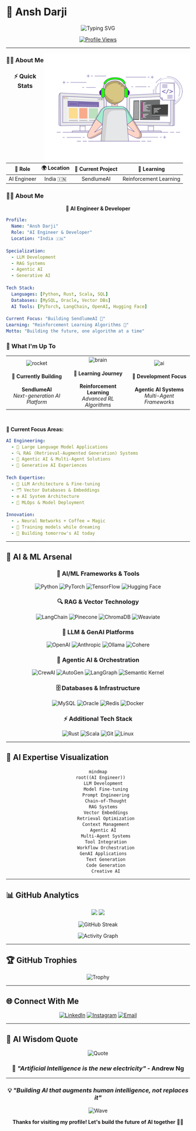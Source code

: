 # 🚀 Ansh Darji

<div align="center">
  
  ![Typing SVG](https://readme-typing-svg.herokuapp.com?font=Fira+Code&weight=600&size=28&duration=3000&pause=1000&color=00D8FF&center=true&vCenter=true&multiline=true&width=600&height=100&lines=AI+Engineer;LLM+Developer;RAG+Expert;Agentic+AI+Developer)
  
  [![Profile Views](https://komarev.com/ghpvc/?username=anshdarji12&label=Profile%20Views&color=blueviolet&style=for-the-badge)](https://github.com/anshdarji12)
  
</div>

---

<img align="right" alt="Coding Animation" width="400" src="https://raw.githubusercontent.com/devSouvik/devSouvik/master/gif3.gif">

### 👨‍💻 About Me

<div align="center">

### ⚡ Quick Stats

| 🎯 **Role** | 🌍 **Location** | 🚀 **Current Project** | 🧠 **Learning** |
|:---:|:---:|:---:|:---:|
| AI Engineer | India 🇮🇳 | SendlumeAI | Reinforcement Learning |

</div>

### 👨‍💻 About Me

<div align="center">

**🤖 AI Engineer & Developer**

</div>

```yaml
Profile:
  Name: "Ansh Darji"
  Role: "AI Engineer & Developer"
  Location: "India 🇮🇳"
  
Specialization:
  - LLM Development
  - RAG Systems  
  - Agentic AI
  - Generative AI

Tech Stack:
  Languages: [Python, Rust, Scala, SQL]
  Databases: [MySQL, Oracle, Vector DBs] 
  AI Tools: [PyTorch, LangChain, OpenAI, Hugging Face]

Current Focus: "Building SendlumeAI 🚀"
Learning: "Reinforcement Learning Algorithms 🧠"
Motto: "Building the future, one algorithm at a time"
```

### 🎯 What I'm Up To

<div align="center">

<table>
<tr>
<td align="center" width="33%">
<img src="https://img.icons8.com/fluency/64/rocket.png" alt="rocket"/>
<h4>🚀 Currently Building</h4>
<b>SendlumeAI</b><br/>
<i>Next-generation AI Platform</i>
</td>
<td align="center" width="33%">
<img src="https://img.icons8.com/fluency/64/brain.png" alt="brain"/>
<h4>🧠 Learning Journey</h4>
<b>Reinforcement Learning</b><br/>
<i>Advanced RL Algorithms</i>
</td>
<td align="center" width="33%">
<img src="https://img.icons8.com/fluency/64/artificial-intelligence.png" alt="ai"/>
<h4>🔬 Development Focus</h4>
<b>Agentic AI Systems</b><br/>
<i>Multi-Agent Frameworks</i>
</td>
</tr>
</table>

</div>

<br/>

<div align="left">

**🎯 Current Focus Areas:**

```yaml
AI Engineering:
  - 🤖 Large Language Model Applications
  - 🔍 RAG (Retrieval-Augmented Generation) Systems
  - 🤝 Agentic AI & Multi-Agent Solutions
  - 🎨 Generative AI Experiences

Tech Expertise:
  - 💬 LLM Architecture & Fine-tuning
  - 🗂️ Vector Databases & Embeddings
  - ⚙️ AI System Architecture
  - 🔧 MLOps & Model Deployment

Innovation:
  - ☕ Neural Networks + Coffee = Magic
  - 🌙 Training models while dreaming
  - 🚀 Building tomorrow's AI today
```

</div>

---

## 🧠 AI & ML Arsenal

<div align="center">

### 🤖 AI/ML Frameworks & Tools
![Python](https://img.shields.io/badge/Python-FFD43B?style=for-the-badge&logo=python&logoColor=blue)
![PyTorch](https://img.shields.io/badge/PyTorch-EE4C2C?style=for-the-badge&logo=pytorch&logoColor=white)
![TensorFlow](https://img.shields.io/badge/TensorFlow-FF6F00?style=for-the-badge&logo=tensorflow&logoColor=white)
![Hugging Face](https://img.shields.io/badge/🤗%20Hugging%20Face-FFD21E?style=for-the-badge)

### 🔍 RAG & Vector Technology
![LangChain](https://img.shields.io/badge/🦜%20LangChain-339933?style=for-the-badge)
![Pinecone](https://img.shields.io/badge/Pinecone-000000?style=for-the-badge&logo=pinecone&logoColor=white)
![ChromaDB](https://img.shields.io/badge/ChromaDB-FF6B6B?style=for-the-badge)
![Weaviate](https://img.shields.io/badge/Weaviate-00C7B7?style=for-the-badge)

### 🚀 LLM & GenAI Platforms
![OpenAI](https://img.shields.io/badge/OpenAI-412991?style=for-the-badge&logo=openai&logoColor=white)
![Anthropic](https://img.shields.io/badge/Anthropic-191919?style=for-the-badge)
![Ollama](https://img.shields.io/badge/Ollama-000000?style=for-the-badge)
![Cohere](https://img.shields.io/badge/Cohere-39594A?style=for-the-badge)

### 🤝 Agentic AI & Orchestration
![CrewAI](https://img.shields.io/badge/CrewAI-FF4B4B?style=for-the-badge)
![AutoGen](https://img.shields.io/badge/AutoGen-0078D4?style=for-the-badge)
![LangGraph](https://img.shields.io/badge/LangGraph-1C3A3A?style=for-the-badge)
![Semantic Kernel](https://img.shields.io/badge/Semantic%20Kernel-512BD4?style=for-the-badge)

### 🗄️ Databases & Infrastructure
![MySQL](https://img.shields.io/badge/MySQL-005C84?style=for-the-badge&logo=mysql&logoColor=white)
![Oracle](https://img.shields.io/badge/Oracle-F80000?style=for-the-badge&logo=oracle&logoColor=white)
![Redis](https://img.shields.io/badge/Redis-DC382D?style=for-the-badge&logo=redis&logoColor=white)
![Docker](https://img.shields.io/badge/Docker-2496ED?style=for-the-badge&logo=docker&logoColor=white)

### ⚡ Additional Tech Stack
![Rust](https://img.shields.io/badge/Rust-000000?style=for-the-badge&logo=rust&logoColor=white)
![Scala](https://img.shields.io/badge/Scala-DC322F?style=for-the-badge&logo=scala&logoColor=white)
![Git](https://img.shields.io/badge/Git-F05032?style=for-the-badge&logo=git&logoColor=white)
![Linux](https://img.shields.io/badge/Linux-FCC624?style=for-the-badge&logo=linux&logoColor=black)

</div>

---

## 🎯 AI Expertise Visualization

<div align="center">
  
  ```mermaid
  mindmap
    root((AI Engineer))
      LLM Development
        Model Fine-tuning
        Prompt Engineering
        Chain-of-Thought
      RAG Systems
        Vector Embeddings
        Retrieval Optimization
        Context Management
      Agentic AI
        Multi-Agent Systems
        Tool Integration
        Workflow Orchestration
      GenAI Applications
        Text Generation
        Code Generation
        Creative AI
  ```

</div>

---

## 📊 GitHub Analytics

<div align="center">
  
  <img height="180em" src="https://github-readme-stats.vercel.app/api?username=anshdarji12&show_icons=true&theme=tokyonight&hide_border=true&count_private=true&include_all_commits=true" />
  <img height="180em" src="https://github-readme-stats.vercel.app/api/top-langs/?username=anshdarji12&layout=compact&theme=tokyonight&hide_border=true&langs_count=8" />

</div>

<div align="center">
  
  ![GitHub Streak](https://github-readme-streak-stats.herokuapp.com/?user=anshdarji12&theme=tokyonight&hide_border=true)

</div>

<div align="center">
  
  ![Activity Graph](https://github-readme-activity-graph.vercel.app/graph?username=anshdarji12&bg_color=1a1b27&color=38bdae&line=70a5fd&point=bf91f3&area=true&hide_border=true)

</div>

---

## 🏆 GitHub Trophies

<div align="center">
  
  ![Trophy](https://github-profile-trophy.vercel.app/?username=anshdarji12&theme=tokyonight&no-frame=true&no-bg=true&margin-w=4)

</div>

---

## 🌐 Connect With Me

<div align="center">
  
  [![LinkedIn](https://img.shields.io/badge/LinkedIn-0077B5?style=for-the-badge&logo=linkedin&logoColor=white)](https://linkedin.com/in/ansh-darji)
  [![Instagram](https://img.shields.io/badge/Instagram-E4405F?style=for-the-badge&logo=instagram&logoColor=white)](https://instagram.com/soyansh_612)
  [![Email](https://img.shields.io/badge/Email-D14836?style=for-the-badge&logo=gmail&logoColor=white)](mailto:your.email@gmail.com)

</div>

---

## 💭 AI Wisdom Quote

<div align="center">
  
  ![Quote](https://quotes-github-readme.vercel.app/api?type=horizontal&theme=tokyonight)
  
  ### 🧠 *"Artificial Intelligence is the new electricity"* - Andrew Ng

</div>

---

<div align="center">
  
  ### 💡 *"Building AI that augments human intelligence, not replaces it"*
  
  ![Wave](https://raw.githubusercontent.com/mayhemantt/mayhemantt/Update/svg/Bottom.svg)
  
  **Thanks for visiting my profile! Let's build the future of AI together** 🤖✨
  
</div>
